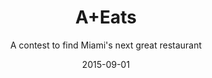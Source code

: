 ---
title: A+Eats
subtitle: A contest to find Miami's next great restaurant
layout: default
modal-id: 3
date: 2015-09-01
img: avenue.jpg
thumbnail: avenue-thumbnail.jpg
alt: A&Eats winner The Avenue's quail scotch eggs.
project-date: August to November 2015
project-url: https://thenewtropic.com/aeats-contest/
description:  When the developers of Miami's Arts + Entertainment District were looking to bring in a new restaurant concept, they knew they needed more than an ad. We designed A+Eats&#58; The Search for Miami's Next Great Restaurant, a public contest to give a year of rent-free space and buildout to a local restaurateur with a fresh concept. The New Tropic managed the submission and review process, backed by four months of content and social media engagement on Miami's growing food scene. More than 100 people applied, and more than 6,000 locals participated in the public voting process. We produced a livestreamed finale cookoff, where a winner was chosen by an expert panel. We reached more than 500,000 locals with the Arts + Entertainment District brand. 
---